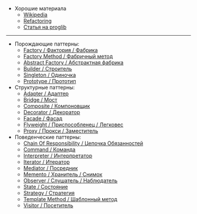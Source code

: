 - Хорошие материала
	- [Wikipedia](https://ru.wikipedia.org/wiki/%D0%A8%D0%B0%D0%B1%D0%BB%D0%BE%D0%BD_%D0%BF%D1%80%D0%BE%D0%B5%D0%BA%D1%82%D0%B8%D1%80%D0%BE%D0%B2%D0%B0%D0%BD%D0%B8%D1%8F "Шаблон проектирования")
	- [Refactoring](https://refactoring.guru/ru/design-patterns "ПАТТЕРНЫ
	ПРОЕКТИРОВАНИЯ")
	- [Статья на proglib](https://proglib.io/p/js-design-patterns "Шаблоны проектирования в JavaScript простыми словами")

---

- Порождающие паттерны:
	- [Factory / Фактория / Фабрика](/CreationalPatterns/Factory.md "Factory pattern")
	- [Factory Method / Фабричный метод](/CreationalPatterns/FactoryMethod.md "Factory Method pattern")
	- [Abstract Factory / Абстрактная фабрика](/CreationalPatterns/AbstractFactory.md "Abstract Factory pattern")
	- [Builder / Строитель](/CreationalPatterns/Builder.md "Builder pattern")
	- [Singleton / Одиночка](/CreationalPatterns/Singleton.md "Singleton pattern")
	- [Prototype / Прототип](/CreationalPatterns/Prototype.md "Prototype pattern")
- Структурные паттерны:
	- [Adapter / Адаптер](/StructurePatterns/Adapter.md "Adapter pattern")
	- [Bridge / Мост](/StructurePatterns/Bridge.md "Bridge pattern")
	- [Composite / Компоновщик](/StructurePatterns/Composite.md "Composite pattern")
	- [Decorator / Декоратор](/StructurePatterns/Decorator.md "Decorator pattern")
	- [Facade / Фасад](/StructurePatterns/Facade.md "Facade pattern")
	- [Flyweight / Приспособленец / Легковес](/StructurePatterns/Flyweight.md "Flyweight pattern")
	- [Proxy / Прокси / Заместитель](/StructurePatterns/Proxy.md "Proxy pattern")
- Поведенческие паттерны:
	- [Chain Of Responsibility / Цепочка Обязанностей](/BehavioralPatterns/ChainOfResponsibility "Chain Of Responsibility pattern")
	- [Command / Команда](/BehavioralPatterns/Command.md "Command pattern")
	- [Interpreter / Интерпретатор](/BehavioralPatterns/Interpreter.md "Interpreter pattern")
	- [Iterator / Итератор](/BehavioralPatterns/Iterator.md "Iterator pattern")
	- [Mediator / Посредник](/BehavioralPatterns/Mediator.md "Mediator pattern")
	- [Memento / Хранитель / Снимок](/BehavioralPatterns/Memento.md "Memento pattern")
	- [Observer / Слушатель / Наблюдатель](/BehavioralPatterns/Observer.md "Observer pattern")
	- [State / Состояние](/BehavioralPatterns/State.md "State pattern")
	- [Strategy / Стратегия](/BehavioralPatterns/Strategy.md "Strategy pattern")
	- [Template Method / Шаблонный метод](/BehavioralPatterns/TemplateMethod "Template Method pattern")
	- [Visitor / Посетитель](/BehavioralPatterns/Visitor.md "Visitor pattern")